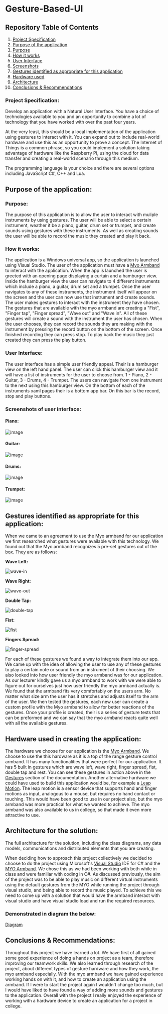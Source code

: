 # **Gesture-Based-UI**

## **Repository Table of Contents**
1. [Project Specification](https://github.com/DonalMcGahon/Gesture-Based-UI-#project-specification)
1. [Purpose of the application](https://github.com/DonalMcGahon/Gesture-Based-UI-#purpose-of-the-application)
1. [Purpose](https://github.com/DonalMcGahon/Gesture-Based-UI-#purpose)
1. [How it works](https://github.com/DonalMcGahon/Gesture-Based-UI-#how-it-works)
1. [User Interface](https://github.com/DonalMcGahon/Gesture-Based-UI-#user-interface)
1. [Screenshots](https://github.com/DonalMcGahon/Gesture-Based-UI-#screenshots-of-user-interface)
1. [Gestures identified as appropriate for this application](https://github.com/DonalMcGahon/Gesture-Based-UI-#gestures-identified-as-appropriate-for-this-application)
1. [Hardware used](https://github.com/DonalMcGahon/Gesture-Based-UI-#hardware-used-in-creating-the-application)
1. [Architecture](https://github.com/DonalMcGahon/Gesture-Based-UI-#architecture-for-the-solution)
1. [Conclusions & Recommendations](https://github.com/DonalMcGahon/Gesture-Based-UI-#conclusions--recommendations)

### **Project Specification:**
Develop an application with a Natural User Interface. You have a choice of technologies available to you and an opportunity to combine a lot of technology that you have worked with over the past four years.

At the very least, this should be a local implementation of the application using gestures to interact with it. You can expand out to include real-world hardware and use this as an opportunity to prove a concept. The Internet of Things is a common phrase, so you could implement a solution taking advantage of hardware like the Raspberry Pi, using the cloud for data transfer and creating a real-world scenario through this medium.

The programming language is your choice and there are several options including JavaScript C#, C++ and Lua.

## **Purpose of the application:**
### **Purpose:**

The purpose of this application is to allow the user to interact with muliple instruments by using gestures. The user will be able to select a certain instrument, weather it be a piano, guitar, drum set or trumpet, and create sounds using gestures with these instruments. As well as creating sounds the user will be able to record the music they created and play it back.

### **How it works:**

The application is a Windows universal app, so the application is launched using Visual Studio. The user of the application must have a [Myo Armband](https://www.myo.com/) to interact with the application. When the app is launched the user is greeted with an opening page displaying a curtain and a hamburger view. Inside the hamburger view the user can navigate to 4 different instruments which include a piano, a guitar, drum set and a trumpet. Once the user navigates to any of these instruments, the instrument itself will appear on the screen and the user can now use that instrument and create sounds. The user makes gestures to interact with the instrument they have chosen. The gestures that are available with the myo armband are creating a "Fist", "Finger tap", "Finger spread", "Wave out" and "Wave in". All of these gestures will create a sound with the instrument the user has chosen. When the user chooses, they can record the sounds they are making with the instrument by pressing the record button on the bottom of the screen. Once finished recording they can press stop. To play back the music they just created they can press the play button.

### **User Interface:**

The user interface has a simple user friendly appeal. Their is a hamburger view on the left hand panel. The user can click this hamburger view and it will have a list of instruments for the user to choose from. 1 - Piano, 2 - Guitar, 3 - Drums, 4 - Trumpet.
The users can navigate from one instrument to the next using this hamburger view.
On the bottom of each of the instruments xaml pages their is a bottom app bar. On this bar is the record, stop and play buttons.

### **Screenshots of user interface:**

#### Piano:

![image](https://user-images.githubusercontent.com/14197773/37923388-efae2726-3126-11e8-8b8c-20e329b557fe.png)

#### Guitar:
![image](https://user-images.githubusercontent.com/14197773/37923454-1221d7d0-3127-11e8-8add-7dda87f9ca88.png)

#### Drums:
![image](https://user-images.githubusercontent.com/14197773/37923517-35f6c1a2-3127-11e8-9cb0-12e3bcc0a4f3.png)

#### Trumpet:
![image](https://user-images.githubusercontent.com/14197773/37923597-68fcd942-3127-11e8-86c8-d7ef2496148b.png)


## **Gestures identified as appropriate for this application:**
When we came to an agreement to use the Myo armband for our application we first researched what gestures were available with this technology. We found out that the Myo armband recognizes 5 pre-set gestures out of the box. They are as follows:

**Wave Left:**

![wave-in](https://user-images.githubusercontent.com/14197773/37971999-3840b4e2-31cf-11e8-8550-de2a66a2a585.gif)

**Wave Right:**

![wave-out](https://user-images.githubusercontent.com/14197773/37972291-ed4c308c-31cf-11e8-885d-f7e915ed7cbb.gif)

**Double Tap:**

![double-tap](https://user-images.githubusercontent.com/14197773/37972557-84faf4b8-31d0-11e8-9211-99afe084e4ae.gif)

**Fist:**

![fist](https://user-images.githubusercontent.com/14197773/37973027-7d5e8dcc-31d1-11e8-835d-26a744925626.gif)

**Fingers Spread:**

![finger-spread](https://user-images.githubusercontent.com/14197773/37973242-f60c4e80-31d1-11e8-8dd7-21f12081fd84.gif)

For each of these gestures we found a way to integrate them into our app. We came up with the idea of allowing the user to use any of these gestures to play a certain note or sound from an instrument of their choosing.
We also looked into how user friendly the myo armband was for our application. As our lecturer kindly gave us a myo armband to work with we were able to figure out for ourselves just how user friendly the myo armband actually is. We found that the armband fits very comfortably on the users arm. No matter what size arm the user has it stretches and adjusts itself to the arm of the user. We then tested the gestures, each new user can create a custom profile with the Myo armband to allow for better reactions of the gestures. Once your profile is created, their is a series of gesture tests that can be preformed and we can say that the myo armband reacts quite well with all the available gestures.

## **Hardware used in creating the application:**
The hardware we choose for our application is the [Myo Armband](https://www.myo.com/). We choose to use the this hardware as it is a top of the range gesture control armband. It has many functionalities that were perfect for our application. It has 5 built in gestures which are wave left, wave right, finger spread, fist, double tap and rest. You can see these gestures in action above in the [Gestures](https://github.com/DonalMcGahon/Gesture-Based-UI-#gestures-identified-as-appropriate-for-this-application) section of the documentation. Another alternative hardware we could have used to build this application would be, for example a [Leap Motion](https://www.leapmotion.com/). The leap motion is a sensor device that supports hand and finger motions as input, analogous to a mouse, but requires no hand contact or touching. This would have been good to use in our project also, but the myo armband was more practical for what we wanted to achieve. The myo armband was also available to us in college, so that made it even more attractive to use.

## **Architecture for the solution:**
The full architecture for the solution, including the class diagrams,
any data models, communications and distributed elements that you are creating.

When deciding how to approach this project collectively we decided to choose to do the project using Microsoft's [Visual Studio](https://www.visualstudio.com/) IDE for C# and the [MYO Armband](https://www.myo.com/). We chose this as we had been working with both while in class and were familiar with coding in C#. As discussed previously, the aim of the project was to be able to play music on different virtual instruments using the default gestures from the MYO while running the project through visual studio, and being able to record the music played. To achieve this we need to come up with a solution that would have the armband interact with visual studio and have visual studio load and run the required resources.

### Demonstrated in diagram the below:

[Diagram](https://i.imgur.com/krKtXji.png "Architecture Diagram")


## **Conclusions & Recommendations:**
Throughout this project we have learned a lot. We have first of all gained some good experience of doing a hands on project as a team, therefore improving our teamwork skills. We also learned through research of the project, about different types of gesture hardware and how they work, the myo armband especially. With the myo armband we have gained experience working hands on with it, and how to create an application using the armband.
If I were to start the project again I wouldn't change too much, but I would have liked to have found a way of adding more sounds and gestures to the application. Overall with the project I really enjoyed the experience of working with a hardware device to create an application for a project in college.